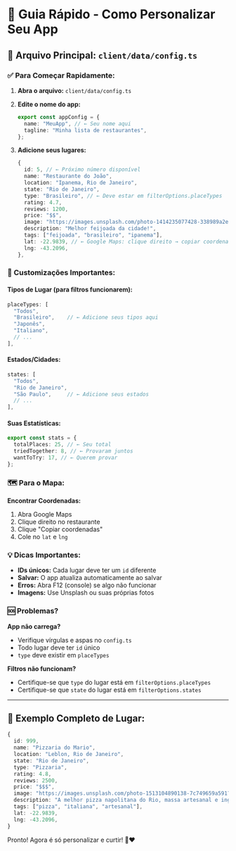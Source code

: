 # 🚀 Guia Rápido - Como Personalizar Seu App

## 📁 Arquivo Principal: `client/data/config.ts`

### ✅ Para Começar Rapidamente:

1. **Abra o arquivo:** `client/data/config.ts`
2. **Edite o nome do app:**

   ```typescript
   export const appConfig = {
     name: "MeuApp", // ← Seu nome aqui
     tagline: "Minha lista de restaurantes",
   };
   ```

3. **Adicione seus lugares:**
   ```typescript
   {
     id: 5, // ← Próximo número disponível
     name: "Restaurante do João",
     location: "Ipanema, Rio de Janeiro",
     state: "Rio de Janeiro",
     type: "Brasileiro", // ← Deve estar em filterOptions.placeTypes
     rating: 4.7,
     reviews: 1200,
     price: "$$",
     image: "https://images.unsplash.com/photo-1414235077428-338989a2e8c0?w=400&h=300&fit=crop",
     description: "Melhor feijoada da cidade!",
     tags: ["feijoada", "brasileiro", "ipanema"],
     lat: -22.9839, // ← Google Maps: clique direito → copiar coordenadas
     lng: -43.2096,
   },
   ```

### 🔧 Customizações Importantes:

#### **Tipos de Lugar** (para filtros funcionarem):

```typescript
placeTypes: [
  "Todos",
  "Brasileiro",    // ← Adicione seus tipos aqui
  "Japonês",
  "Italiano",
  // ...
],
```

#### **Estados/Cidades:**

```typescript
states: [
  "Todos",
  "Rio de Janeiro",
  "São Paulo",     // ← Adicione seus estados
  // ...
],
```

#### **Suas Estatísticas:**

```typescript
export const stats = {
  totalPlaces: 25, // ← Seu total
  triedTogether: 8, // ← Provaram juntos
  wantToTry: 17, // ← Querem provar
};
```

### 🗺️ Para o Mapa:

**Encontrar Coordenadas:**

1. Abra Google Maps
2. Clique direito no restaurante
3. Clique "Copiar coordenadas"
4. Cole no `lat` e `lng`

### 💡 Dicas Importantes:

- **IDs únicos:** Cada lugar deve ter um `id` diferente
- **Salvar:** O app atualiza automaticamente ao salvar
- **Erros:** Abra F12 (console) se algo não funcionar
- **Imagens:** Use Unsplash ou suas próprias fotos

### 🆘 Problemas?

**App não carrega?**

- Verifique vírgulas e aspas no `config.ts`
- Todo lugar deve ter `id` único
- `type` deve existir em `placeTypes`

**Filtros não funcionam?**

- Certifique-se que `type` do lugar está em `filterOptions.placeTypes`
- Certifique-se que `state` do lugar está em `filterOptions.states`

---

## 🎯 Exemplo Completo de Lugar:

```typescript
{
  id: 999,
  name: "Pizzaria do Mario",
  location: "Leblon, Rio de Janeiro",
  state: "Rio de Janeiro",
  type: "Pizzaria",
  rating: 4.8,
  reviews: 2500,
  price: "$$$",
  image: "https://images.unsplash.com/photo-1513104890138-7c749659a591?w=400&h=300&fit=crop",
  description: "A melhor pizza napolitana do Rio, massa artesanal e ingredientes importados.",
  tags: ["pizza", "italiana", "artesanal"],
  lat: -22.9839,
  lng: -43.2096,
}
```

Pronto! Agora é só personalizar e curtir! 🍕❤️
